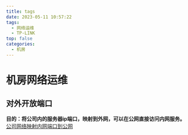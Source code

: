 ```yaml
---
title: tags
date: 2023-05-11 10:57:22
tags: 
  - 网络运维
  - TP-LINK
top: false
categories: 
  - 机房
---
```

# 机房网络运维
## 对外开放端口
**目的：将公司内的服务器ip端口，映射到外网，可以在公网直接访问内网服务。**
[公司网络映射内网端口到公网](http://banmabanma.icu/pdf/%E5%85%AC%E5%8F%B8%E7%BD%91%E7%BB%9C%E5%AF%B9%E5%A4%96%E5%BC%80%E6%94%BE%E7%AB%AF%E5%8F%A3.pdf)
